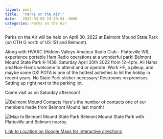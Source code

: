 ```yaml
---
layout: post
title:  "Parks on the Air!"
date:   2022-03-08 19:20:34 -0600
categories: Parks on the Air
---
```


Parks on the Air will be held on April 30, 2022 at Belmont Mound State Park (on CTH G north of US 151 and Belmont).

Along with HVARC (Hidden Valleys Amateur Radio Club - Platteville WI), experience portable Ham Radio operations at a wonderful park! Belmont Mound State Park K-1438, Saturday April 30th 2022 from 12-4pm. All Hams and Non-Hams welcome to attend and or operate. Work HF, a pileup, and maybe some DX! POTA is one of the hottest activities to hit the hobby in recent years. No State Park sticker necessary! Restrooms on premises. Setting up right next to the parking lot.

Come visit us on Saturday afternoon!

![Belmont Mound Contacts]({{site.url}}/images/Belmont_Mound_Contacts.png)
Here's the number of contacts one of our members made from Belmont Mound last month!

![Map to Belmont Mound State Park]({{site.url}}/images/Map_to_Belmont_Mound.png)
Belmont Mound State Park with Platteville and Belmont nearby.

[Link to Location on Google Maps for interactive directions](https://goo.gl/maps/bwVa3ETrc9KoFssx9)
